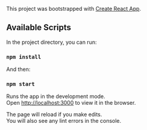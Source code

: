 This project was bootstrapped with [Create React App](https://github.com/facebook/create-react-app).

## Available Scripts

In the project directory, you can run:

### `npm install`

And then:

### `npm start`

Runs the app in the development mode.<br>
Open [http://localhost:3000](http://localhost:3000) to view it in the browser.

The page will reload if you make edits.<br>
You will also see any lint errors in the console.
